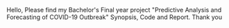 Hello, Please find my Bachelor's Final year project "Predictive Analysis and Forecasting of COVID-19 Outbreak" Synopsis, Code and Report. Thank you
